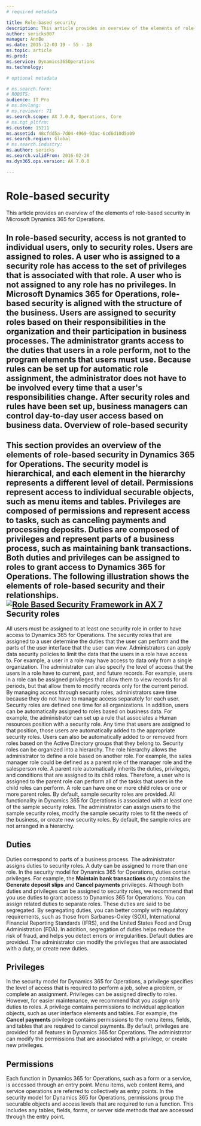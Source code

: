 ```yaml
---
# required metadata

title: Role-based security
description: This article provides an overview of the elements of role-based security in Microsoft Dynamics 365 for Operations. 
author: sericks007
manager: AnnBe
ms.date: 2015-12-03 19 - 55 - 18
ms.topic: article
ms.prod: 
ms.service: Dynamics365Operations
ms.technology: 

# optional metadata

# ms.search.form: 
# ROBOTS: 
audience: IT Pro
# ms.devlang: 
# ms.reviewer: 71
ms.search.scope: AX 7.0.0, Operations, Core
# ms.tgt_pltfrm: 
ms.custom: 15211
ms.assetid: 48cfdd5a-7d04-4969-93ac-6cd6d10d5a09
ms.search.region: Global
# ms.search.industry: 
ms.author: sericks
ms.search.validFrom: 2016-02-28
ms.dyn365.ops.version: AX 7.0.0

---
```


# Role-based security

This article provides an overview of the elements of role-based security in Microsoft Dynamics 365 for Operations. 

In role-based security, access is not granted to individual users, only to security roles. Users are assigned to roles. A user who is assigned to a security role has access to the set of privileges that is associated with that role. A user who is not assigned to any role has no privileges. In Microsoft Dynamics 365 for Operations, role-based security is aligned with the structure of the business. Users are assigned to security roles based on their responsibilities in the organization and their participation in business processes. The administrator grants access to the duties that users in a role perform, not to the program elements that users must use. Because rules can be set up for automatic role assignment, the administrator does not have to be involved every time that a user's responsibilities change. After security roles and rules have been set up, business managers can control day-to-day user access based on business data.
Overview of role-based security
-------------------------------

This section provides an overview of the elements of role-based security in Dynamics 365 for Operations. The security model is hierarchical, and each element in the hierarchy represents a different level of detail. Permissions represent access to individual securable objects, such as menu items and tables. Privileges are composed of permissions and represent access to tasks, such as canceling payments and processing deposits. Duties are composed of privileges and represent parts of a business process, such as maintaining bank transactions. Both duties and privileges can be assigned to roles to grant access to Dynamics 365 for Operations. The following illustration shows the elements of role-based security and their relationships. [![Role Based Security Framework in AX 7](./media/rbs.png)](./media/rbs.png)
Security roles
--------------

All users must be assigned to at least one security role in order to have access to Dynamics 365 for Operations. The security roles that are assigned to a user determine the duties that the user can perform and the parts of the user interface that the user can view. Administrators can apply data security policies to limit the data that the users in a role have access to. For example, a user in a role may have access to data only from a single organization. The administrator can also specify the level of access that the users in a role have to current, past, and future records. For example, users in a role can be assigned privileges that allow them to view records for all periods, but that allow them to modify records only for the current period. By managing access through security roles, administrators save time because they do not have to manage access separately for each user. Security roles are defined one time for all organizations. In addition, users can be automatically assigned to roles based on business data. For example, the administrator can set up a rule that associates a Human resources position with a security role. Any time that users are assigned to that position, those users are automatically added to the appropriate security roles. Users can also be automatically added to or removed from roles based on the Active Directory groups that they belong to. Security roles can be organized into a hierarchy. The role hierarchy allows the administrator to define a role based on another role. For example, the sales manager role could be defined as a parent role of the manager role and the salesperson role. A parent role automatically inherits the duties, privileges, and conditions that are assigned to its child roles. Therefore, a user who is assigned to the parent role can perform all of the tasks that users in the child roles can perform. A role can have one or more child roles or one or more parent roles. By default, sample security roles are provided. All functionality in Dynamics 365 for Operations is associated with at least one of the sample security roles. The administrator can assign users to the sample security roles, modify the sample security roles to fit the needs of the business, or create new security roles. By default, the sample roles are not arranged in a hierarchy.

## Duties
Duties correspond to parts of a business process. The administrator assigns duties to security roles. A duty can be assigned to more than one role. In the security model for Dynamics 365 for Operations, duties contain privileges. For example, the **Maintain bank transactions** duty contains the **Generate deposit slips** and **Cancel payments** privileges. Although both duties and privileges can be assigned to security roles, we recommend that you use duties to grant access to Dynamics 365 for Operations. You can assign related duties to separate roles. These duties are said to be segregated. By segregating duties, you can better comply with regulatory requirements, such as those from Sarbanes-Oxley (SOX), International Financial Reporting Standards (IFRS), and the United States Food and Drug Administration (FDA). In addition, segregation of duties helps reduce the risk of fraud, and helps you detect errors or irregularities. Default duties are provided. The administrator can modify the privileges that are associated with a duty, or create new duties.

## Privileges
In the security model for Dynamics 365 for Operations, a privilege specifies the level of access that is required to perform a job, solve a problem, or complete an assignment. Privileges can be assigned directly to roles. However, for easier maintenance, we recommend that you assign only duties to roles. A privilege contains permissions to individual application objects, such as user interface elements and tables. For example, the **Cancel payments** privilege contains permissions to the menu items, fields, and tables that are required to cancel payments. By default, privileges are provided for all features in Dynamics 365 for Operations. The administrator can modify the permissions that are associated with a privilege, or create new privileges.

## Permissions
Each function in Dynamics 365 for Operations, such as a form or a service, is accessed through an entry point. Menu items, web content items, and service operations are referred to collectively as entry points. In the security model for Dynamics 365 for Operations, permissions group the securable objects and access levels that are required to run a function. This includes any tables, fields, forms, or server side methods that are accessed through the entry point.



